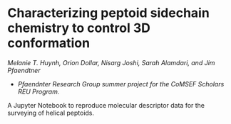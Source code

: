 <h1>Characterizing peptoid sidechain chemistry to control 3D conformation</h1>
<p><em>Melanie T. Huynh, Orion Dollar, Nisarg Joshi, Sarah Alamdari, and Jim Pfaendtner</em></p>
<ul>
<li><em>Pfaendnter Research Group summer project for the CoMSEF Scholars REU Program.</em></li>
</ul>
<p>A Jupyter Notebook to reproduce molecular descriptor data for the surveying of helical peptoids.</p>
